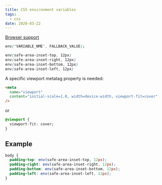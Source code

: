 ```yaml
---
title: CSS environment variables
tags:
  - css
date: 2020-03-22
---
```


[Browser support](https://caniuse.com/#feat=css-env-function)

```css
env('VARIABLE_NME', FALLBACK_VALUE);

env(safe-area-inset-top, 12px)
env(safe-area-inset-right, 12px)
env(safe-area-inset-bottom, 12px)
env(safe-area-inset-left, 12px)
```

A specific viewport metatag property is needed:

```html
<meta
  name="viewport"
  content="initial-scale=1.0, width=device-width, viewport-fit=cover"
/>
```

or

```css
@viewport {
  viewport-fit: cover;
}
```

## Example

```css
body {
  padding-top: env(safe-area-inset-top, 12px);
  padding-right: env(safe-area-inset-right, 12px);
  padding-bottom: env(safe-area-inset-bottom, 12px);
  padding-left: env(safe-area-inset-left, 12px);
}
```
